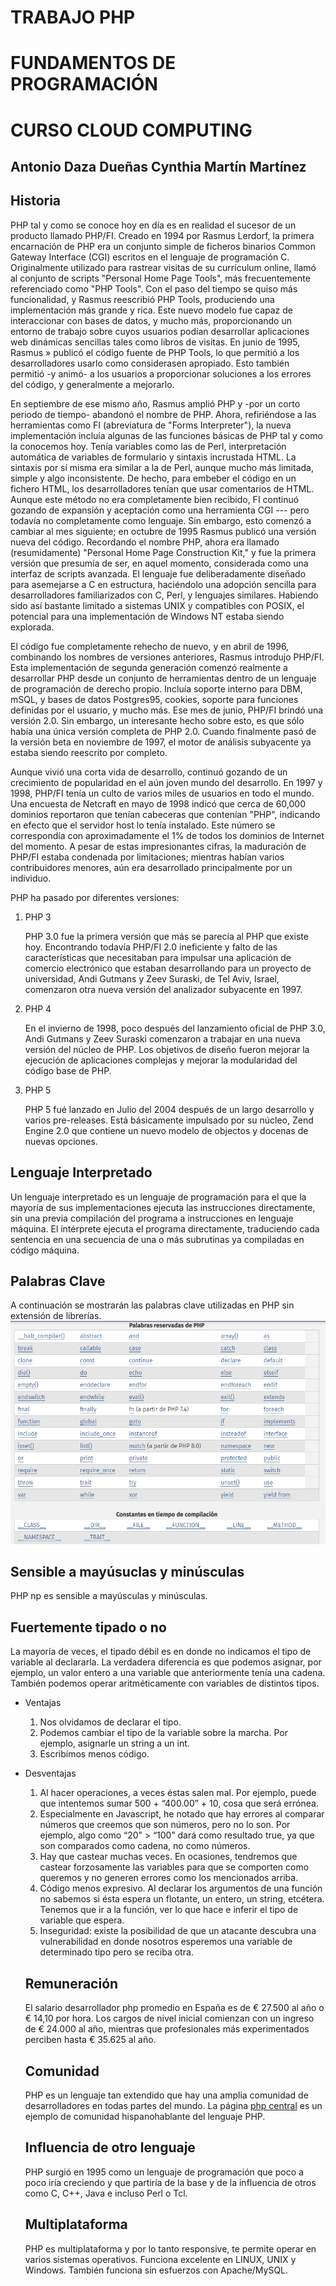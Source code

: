 # TRABAJO PHP 
# FUNDAMENTOS DE PROGRAMACIÓN 
# CURSO CLOUD COMPUTING 
## Antonio Daza Dueñas Cynthia Martín Martínez
## Historia
PHP tal y como se conoce hoy en día es en realidad el sucesor de un producto llamado PHP/FI. Creado en 1994 por Rasmus Lerdorf, la primera encarnación de PHP era un conjunto simple de ficheros binarios Common Gateway Interface (CGI) escritos en el lenguaje de programación C. Originalmente utilizado para rastrear visitas de su currículum online, llamó al conjunto de scripts "Personal Home Page Tools", más frecuentemente referenciado como "PHP Tools". Con el paso del tiempo se quiso más funcionalidad, y Rasmus reescribió PHP Tools, produciendo una implementación más grande y rica. Este nuevo modelo fue capaz de interaccionar con bases de datos, y mucho más, proporcionando un entorno de trabajo sobre cuyos usuarios podían desarrollar aplicaciones web dinámicas sencillas tales como libros de visitas. En junio de 1995, Rasmus » publicó el código fuente de PHP Tools, lo que permitió a los desarrolladores usarlo como considerasen apropiado. Esto también permitió -y animó- a los usuarios a proporcionar soluciones a los errores del código, y generalmente a mejorarlo.

En septiembre de ese mismo año, Rasmus amplió PHP y -por un corto periodo de tiempo- abandonó el nombre de PHP. Ahora, refiriéndose a las herramientas como FI (abreviatura de "Forms Interpreter"), la nueva implementación incluía algunas de las funciones básicas de PHP tal y como la conocemos hoy. Tenía variables como las de Perl, interpretación automática de variables de formulario y sintaxis incrustada HTML. La sintaxis por sí misma era similar a la de Perl, aunque mucho más limitada, simple y algo inconsistente. De hecho, para embeber el código en un fichero HTML, los desarrolladores tenían que usar comentarios de HTML. Aunque este método no era completamente bien recibido, FI continuó gozando de expansión y aceptación como una herramienta CGI --- pero todavía no completamente como lenguaje. Sin embargo, esto comenzó a cambiar al mes siguiente; en octubre de 1995 Rasmus publicó una versión nueva del código. Recordando el nombre PHP, ahora era llamado (resumidamente) "Personal Home Page Construction Kit," y fue la primera versión que presumía de ser, en aquel momento, considerada como una interfaz de scripts avanzada. El lenguaje fue deliberadamente diseñado para asemejarse a C en estructura, haciéndolo una adopción sencilla para desarrolladores familiarizados con C, Perl, y lenguajes similares. Habiendo sido así bastante limitado a sistemas UNIX y compatibles con POSIX, el potencial para una implementación de Windows NT estaba siendo explorada.

El código fue completamente rehecho de nuevo, y en abril de 1996, combinando los nombres de versiones anteriores, Rasmus introdujo PHP/FI. Esta implementación de segunda generación comenzó realmente a desarrollar PHP desde un conjunto de herramientas dentro de un lenguaje de programación de derecho propio. Incluía soporte interno para DBM, mSQL, y bases de datos Postgres95, cookies, soporte para funciones definidas por el usuario, y mucho más. Ese mes de junio, PHP/FI brindó una versión 2.0. Sin embargo, un interesante hecho sobre esto, es que sólo había una única versión completa de PHP 2.0. Cuando finalmente pasó de la versión beta en noviembre de 1997, el motor de análisis subyacente ya estaba siendo reescrito por completo.

Aunque vivió una corta vida de desarrollo, continuó gozando de un crecimiento de popularidad en el aún joven mundo del desarrollo. En 1997 y 1998, PHP/FI tenía un culto de varios miles de usuarios en todo el mundo. Una encuesta de Netcraft en mayo de 1998 indicó que cerca de 60,000 dominios reportaron que tenían cabeceras que contenían "PHP", indicando en efecto que el servidor host lo tenía instalado. Este número se correspondía con aproximadamente el 1% de todos los dominios de Internet del momento. A pesar de estas impresionantes cifras, la maduración de PHP/FI estaba condenada por limitaciones; mientras habían varios contribuidores menores, aún era desarrollado principalmente por un individuo.

PHP ha pasado por diferentes versiones:
1. PHP 3 

    PHP 3.0 fue la primera versión que más se parecía al PHP que existe hoy.
 Encontrando todavía PHP/FI 2.0 ineficiente y falto de las características que necesitaban para impulsar una 
 aplicación de comercio electrónico que estaban desarrollando para un proyecto de universidad, Andi Gutmans y Zeev Suraski, de Tel Aviv, Israel, comenzaron otra nueva versión del analizador subyacente en 1997.

2. PHP 4

    En el invierno de 1998, poco después del lanzamiento oficial de PHP 3.0, Andi Gutmans y Zeev Suraski comenzaron a trabajar en una nueva versión del núcleo de PHP. Los objetivos de diseño fueron mejorar la ejecución de aplicaciones complejas y mejorar la modularidad del código base de PHP.

3. PHP 5

    PHP 5 fué lanzado en Julio del 2004 después de un largo desarrollo y varios pre-releases. Está básicamente impulsado por su núcleo, Zend Engine 2.0 que contiene un nuevo modelo de objectos y docenas de nuevas opciones.


## Lenguaje Interpretado
Un lenguaje interpretado es un lenguaje de programación para el que la mayoría de sus implementaciones ejecuta las instrucciones directamente, sin una previa compilación del programa a instrucciones en lenguaje máquina. El intérprete ejecuta el programa directamente, traduciendo cada sentencia en una secuencia de una o más subrutinas ya compiladas en código máquina.

## Palabras Clave
A continuación se mostrarán las palabras clave utilizadas en PHP sin extensión de librerías.
![](img/php.png)

## Sensible a mayúsuclas y minúsculas
PHP np es sensible a mayúsculas y minúsculas.

## Fuertemente tipado o no
La mayoría de veces, el tipado débil es en donde no indicamos el tipo de variable al declararla. La verdadera diferencia es que podemos asignar, por ejemplo, un valor entero a una variable que anteriormente tenía una cadena.
También podemos operar aritméticamente con variables de distintos tipos.

* Ventajas
    1. Nos olvidamos de declarar el tipo.
    2. Podemos cambiar el tipo de la variable sobre la marcha. Por ejemplo, asignarle un string a un int.
    3. Escribimos menos código.

* Desventajas
    1. Al hacer operaciones, a veces éstas salen mal. Por ejemplo, puede que intentemos sumar 500 + “400.00” + 10, cosa que será errónea.
    2. Especialmente en Javascript, he notado que hay errores al comparar números que creemos que son números, pero no lo son. Por ejemplo, algo como “20” > “100” dará como resultado true, ya que son comparados como cadena, no como números.
    3. Hay que castear muchas veces. En ocasiones, tendremos que castear forzosamente las variables para que se comporten como queremos y no generen errores como los mencionados arriba.
    4. Código menos expresivo. Al declarar los argumentos de una función no sabemos si ésta espera un flotante, un entero, un string, etcétera. Tenemos que ir a la función, ver lo que hace e inferir el tipo de variable que espera.
    5. Inseguridad: existe la posibilidad de que un atacante descubra una vulnerabilidad en donde nosotros esperemos una variable de determinado tipo pero se reciba otra.

    ## Remuneración
    El salario desarrollador php promedio en España es de € 27.500 al año o € 14,10 por hora. Los cargos de nivel inicial comienzan con un ingreso de € 24.000 al año, mientras que profesionales más experimentados perciben hasta € 35.625 al año.

    ## Comunidad
    PHP es un lenguaje tan extendido que hay una amplia comunidad de desarrolladores en todas partes del mundo. 
    La página [php central](https://www.phpcentral.com/) es un ejemplo de comunidad hispanohablante del lenguaje PHP.

    ## Influencia de otro lenguaje
    PHP surgió en 1995 como un lenguaje de programación que poco a poco iría creciendo y que partiría de la base y de la influencia de otros como C, C++, Java e incluso Perl o Tcl.

    ## Multiplataforma 
    PHP es multiplataforma y por lo tanto responsive, te permite operar en varios sistemas operativos. Funciona excelente en LINUX, UNIX y Windows. También funciona sin esfuerzos con Apache/MySQL. 
    
